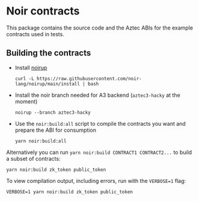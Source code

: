 # Noir contracts

This package contains the source code and the Aztec ABIs for the example contracts used in tests.

## Building the contracts

- Install [noirup](https://github.com/noir-lang/noirup)
  ```
  curl -L https://raw.githubusercontent.com/noir-lang/noirup/main/install | bash
  ```
- Install the noir branch needed for A3 backend (`aztec3-hacky` at the moment)
  ```
  noirup --branch aztec3-hacky
  ```
- Use the `noir:build:all` script to compile the contracts you want and prepare the ABI for consumption
  ```
  yarn noir:build:all
  ```

Alternatively you can run `yarn noir:build CONTRACT1 CONTRACT2...` to build a subset of contracts:
```
yarn noir:build zk_token public_token
```

To view compilation output, including errors, run with the `VERBOSE=1` flag:
```
VERBOSE=1 yarn noir:build zk_token public_token
```
